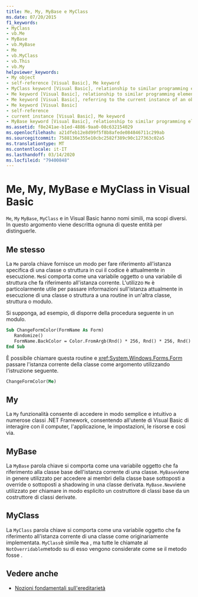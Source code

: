 ```yaml
---
title: Me, My, MyBase e MyClass
ms.date: 07/20/2015
f1_keywords:
- MyClass
- vb.Me
- MyBase
- vb.MyBase
- Me
- vb.MyClass
- vb.This
- vb.My
helpviewer_keywords:
- My object
- self-reference [Visual Basic], Me keyword
- MyClass keyword [Visual Basic], relationship to similar programming elements
- Me keyword [Visual Basic], relationship to similar programming elements
- Me keyword [Visual Basic], referring to the current instance of an object
- Me keyword [Visual Basic]
- self-reference
- current instance [Visual Basic], Me keyword
- MyBase keyword [Visual Basic], relationship to similar programming elements
ms.assetid: f8e241ae-b1ed-4886-9aa0-08c632154029
ms.openlocfilehash: a21dfeb12e8d99f5f8b8afede084846711c299ab
ms.sourcegitcommit: 7588136e355e10cbc2582f389c90c127363c02a5
ms.translationtype: MT
ms.contentlocale: it-IT
ms.lasthandoff: 03/14/2020
ms.locfileid: "79400848"
---
```

# <a name="me-my-mybase-and-myclass-in-visual-basic"></a>Me, My, MyBase e MyClass in Visual Basic
`Me`, `My` `MyBase`, `MyClass` e in Visual Basic hanno nomi simili, ma scopi diversi. In questo argomento viene descritta ognuna di queste entità per distinguerle.  
  
## <a name="me"></a>Me stesso  
 La `Me` parola chiave fornisce un modo per fare riferimento all'istanza specifica di una classe o struttura in cui il codice è attualmente in esecuzione. `Me`si comporta come una variabile oggetto o una variabile di struttura che fa riferimento all'istanza corrente. L'utilizzo `Me` è particolarmente utile per passare informazioni sull'istanza attualmente in esecuzione di una classe o struttura a una routine in un'altra classe, struttura o modulo.  
  
 Si supponga, ad esempio, di disporre della procedura seguente in un modulo.  
  
```vb  
Sub ChangeFormColor(FormName As Form)  
   Randomize()  
   FormName.BackColor = Color.FromArgb(Rnd() * 256, Rnd() * 256, Rnd() * 256)  
End Sub  
```  
  
 È possibile chiamare questa routine e <xref:System.Windows.Forms.Form> passare l'istanza corrente della classe come argomento utilizzando l'istruzione seguente.  
  
```vb  
ChangeFormColor(Me)  
```  
  
## <a name="my"></a>My  
 La `My` funzionalità consente di accedere in modo semplice e intuitivo a numerose classi .NET Framework, consentendo all'utente di Visual Basic di interagire con il computer, l'applicazione, le impostazioni, le risorse e così via.  
  
## <a name="mybase"></a>MyBase  
 La `MyBase` parola chiave si comporta come una variabile oggetto che fa riferimento alla classe base dell'istanza corrente di una classe. `MyBase`viene in genere utilizzato per accedere ai membri della classe base sottoposti a override o sottoposti a shadowing in una classe derivata. `MyBase.New`viene utilizzato per chiamare in modo esplicito un costruttore di classi base da un costruttore di classi derivate.  
  
## <a name="myclass"></a>MyClass  
 La `MyClass` parola chiave si comporta come una variabile oggetto che fa riferimento all'istanza corrente di una classe come originariamente implementata. `MyClass`è simile `Me`a , ma tutte le chiamate al `NotOverridable`metodo su di esso vengono considerate come se il metodo fosse .  
  
## <a name="see-also"></a>Vedere anche

- [Nozioni fondamentali sull'ereditarietà](../../../visual-basic/programming-guide/language-features/objects-and-classes/inheritance-basics.md)
